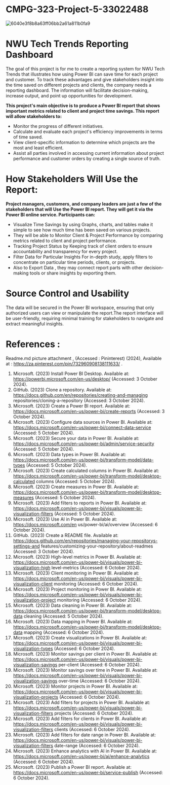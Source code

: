 # CMPG-323-Project-5-33022488
![6040e3f8b8a63ff06bb2a61a811b0fa9](https://github.com/user-attachments/assets/c0121968-908d-403f-82b2-c6e209d6c94a)


# NWU Tech Trends Reporting Dashboard

The goal of this project is for me to create a reporting system for NWU Tech Trends that illustrates how using Power BI can save time for each project and customer. To track these advantages and give stakeholders insight into the time saved on different projects and clients, the company needs a reporting dashboard. The information will facilitate decision-making, increase output, and point up opportunities for development.

**This project's main objective is to produce a Power BI report that shows important metrics related to client and project time savings. This report will allow stakeholders to:**

- Monitor the progress of different initiatives.
- Calculate and evaluate each project's efficiency improvements in terms of time saved.
- View client-specific information to determine which projects are the most and least efficient.
- Assist all parties involved in accessing current information about project performance and customer orders by creating a single source of truth.

# How Stakeholders Will Use the Report:
**Project managers, customers, and company leaders are just a few of the stakeholders that will Use the Power BI report. They will get it via the Power BI online service. Participants can:**

- Visualize Time Savings by using Graphs, charts, and tables make it simple to see how much time has been saved on various projects.
- They will be able to Monitor Client & Project Performance by comparing metrics related to client and project performance.
- Tracking Project Status by Keeping track of client orders to ensure accountability and transparency for every project.
- Filter Data for Particular Insights For in-depth study, apply filters to concentrate on particular time periods, clients, or projects.
- Also to Export Data , they may connect report parts with other decision-making tools or share insights by exporting them.
  
# Source Control and Usability

The data will be secured in the Power BI workspace, ensuring that only authorized users can view or manipulate the report.The report interface will be user-friendly, requiring minimal training for stakeholders to navigate and extract meaningful insights.

# References :
 
Readme.md picture attachment , (Accessed : Pininterest) (2024), Available at : https://za.pinterest.com/pin/732960908138111633/ .
1. Microsoft. (2023) Install Power BI Desktop. Available at: 
https://powerbi.microsoft.com/en-us/desktop/ (Accessed: 3 October 2024). 
2. GitHub. (2023) Clone a repository. Available at: 
https://docs.github.com/en/repositories/creating-and-managing
repositories/cloning-a-repository (Accessed: 3 October 2024). 
3. Microsoft. (2023) Create a Power BI report. Available at: 
https://docs.microsoft.com/en-us/power-bi/create-reports (Accessed: 3 October 
2024). 
4. Microsoft. (2023) Configure data sources in Power BI. Available at: 
https://docs.microsoft.com/en-us/power-bi/connect-data-service (Accessed: 5 
October 2024). 
5. Microsoft. (2023) Secure your data in Power BI. Available at: 
https://docs.microsoft.com/en-us/power-bi/admin/service-security (Accessed: 5 
October 2024). 
6. Microsoft. (2023) Data types in Power BI. Available at: 
https://docs.microsoft.com/en-us/power-bi/transform-model/data-types (Accessed: 
5 October 2024). 
7. Microsoft. (2023) Create calculated columns in Power BI. Available at: 
https://docs.microsoft.com/en-us/power-bi/transform-model/desktop-calculated
columns (Accessed: 5 October 2024). 
8. Microsoft. (2023) Create measures in Power BI. Available at: 
https://docs.microsoft.com/en-us/power-bi/transform-model/desktop-measures 
(Accessed: 5 October 2024). 
9. Microsoft. (2023) Add filters to reports in Power BI. Available at: 
https://docs.microsoft.com/en-us/power-bi/visuals/power-bi-visualization-filters 
(Accessed: 5 October 2024). 
10. Microsoft. (2023) Use AI in Power BI. Available at: https://docs.microsoft.com/en
us/power-bi/ai/overview (Accessed: 6 October 2024). 
11. GitHub. (2023) Create a README file. Available at: 
https://docs.github.com/en/repositories/managing-your-repositorys-settings-and
features/customizing-your-repository/about-readmes (Accessed: 3 October 2024). 
12. Microsoft. (2023) High-level metrics in Power BI. Available at: 
https://docs.microsoft.com/en-us/power-bi/visuals/power-bi-visualization-high
level-metrics (Accessed: 6 October 2024). 
13. Microsoft. (2023) Client monitoring in Power BI. Available at: 
https://docs.microsoft.com/en-us/power-bi/visuals/power-bi-visualization-client
monitoring (Accessed: 6 October 2024). 
14. Microsoft. (2023) Project monitoring in Power BI. Available at: 
https://docs.microsoft.com/en-us/power-bi/visuals/power-bi-visualization-project
monitoring (Accessed: 6 October 2024). 
15. Microsoft. (2023) Data cleaning in Power BI. Available at: 
https://docs.microsoft.com/en-us/power-bi/transform-model/desktop-data
cleaning (Accessed: 5 October 2024). 
16. Microsoft. (2023) Data mapping in Power BI. Available at: 
https://docs.microsoft.com/en-us/power-bi/transform-model/desktop-data
mapping (Accessed: 6 October 2024). 
17. Microsoft. (2023) Create visualizations in Power BI. Available at: 
https://docs.microsoft.com/en-us/power-bi/visuals/power-bi-visualization-types 
(Accessed: 6 October 2024). 
18. Microsoft. (2023) Monitor savings per client in Power BI. Available at: 
https://docs.microsoft.com/en-us/power-bi/visuals/power-bi-visualization-savings
per-client (Accessed: 6 October 2024). 
19. Microsoft. (2023) Monitor savings over time in Power BI. Available at: 
https://docs.microsoft.com/en-us/power-bi/visuals/power-bi-visualization-savings
over-time (Accessed: 6 October 2024). 
20. Microsoft. (2023) Monitor projects in Power BI. Available at: 
https://docs.microsoft.com/en-us/power-bi/visuals/power-bi-visualization-projects 
(Accessed: 6 October 2024). 
21. Microsoft. (2023) Add filters for projects in Power BI. Available at: 
https://docs.microsoft.com/en-us/power-bi/visuals/power-bi-visualization-filters
projects (Accessed: 6 October 2024). 
22. Microsoft. (2023) Add filters for clients in Power BI. Available at: 
https://docs.microsoft.com/en-us/power-bi/visuals/power-bi-visualization-filters
clients (Accessed: 6 October 2024). 
23. Microsoft. (2023) Add filters for date range in Power BI. Available at: 
https://docs.microsoft.com/en-us/power-bi/visuals/power-bi-visualization-filters
date-range (Accessed: 6 October 2024). 
24. Microsoft. (2023) Enhance analytics with AI in Power BI. Available at: 
https://docs.microsoft.com/en-us/power-bi/ai/enhance-analytics (Accessed: 6 
October 2024). 
25. Microsoft. (2023) Publish a Power BI report. Available at: 
https://docs.microsoft.com/en-us/power-bi/service-publish (Accessed: 6 October 
2024).

